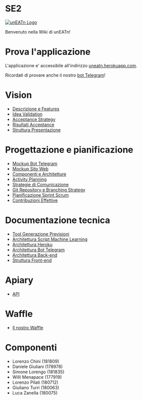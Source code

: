 # SE2
[![unEATn Logo](https://domexsystems.com/uneatn/02.%20Logo%20Graphics/PNG/UNEATN%20Logo%20Full%20Min.png)](https://domexsystems.com/uneatn/02.%20Logo%20Graphics/PNG/UNEATN%20Logo%20Full.png)

Benvenuto nella Wiki di unEATn!

# Prova l'applicazione

L'applicazione e' accessibile all'indirizzo [uneatn.herokuapp.com](http://uneatn.herokuapp.com/).

Ricordati di provare anche il nostro [bot Telegram](https://telegram.me/uneatn_bot)!

# Vision

* [Descrizione e Features](https://github.com/XNightHawk/SE2/wiki/Descrizione-e-Features)
* [Idea Validation](https://github.com/XNightHawk/SE2/wiki/Idea-Validation)
* [Acceptance Strategy](https://github.com/XNightHawk/SE2/wiki/Acceptance-Strategy)
* [Risultati Acceptance](https://github.com/XNightHawk/SE2/wiki/Risultati-Acceptance)
* [Struttura Presentazione](https://github.com/XNightHawk/SE2/wiki/Struttura-Presentazione)

# Progettazione e pianificazione

* [Mockup Bot Telegram](https://github.com/XNightHawk/SE2/wiki/Mockup-Bot-Telegram)
* [Mockup Sito Web](https://github.com/XNightHawk/SE2/wiki/Mockup-Sito-Web)
* [Componenti e Architetture](https://github.com/XNightHawk/SE2/wiki/Componenti-e-Architetture)
* [Activity Planning](https://github.com/XNightHawk/SE2/wiki/Activity-Planning)
* [Strategie di Comunicazione](https://github.com/XNightHawk/SE2/wiki/Strategie-di-Comunicazione)
* [Git Repository e Branching Strategy](https://github.com/XNightHawk/SE2/wiki/Git-Repository-e-Branching-Strategy)
* [Pianificazione Sprint Scrum](https://github.com/XNightHawk/SE2/wiki/Pianificazione-Sprint-Scrum)
* [Contribuzioni Effettive](https://github.com/XNightHawk/SE2/wiki/Contribuzioni-Effettive)

# Documentazione tecnica

* [Tool Generazione Previsioni](https://github.com/XNightHawk/SE2/wiki/Tool-Generazione-Previsioni)
* [Architettura Script Machine Learning](https://github.com/XNightHawk/SE2/wiki/Architettura-Script-Machine-Learning)
* [Architettura Heroku](https://github.com/XNightHawk/SE2/wiki/Architettura-Heroku)
* [Architettura Bot Telegram](https://github.com/XNightHawk/SE2/wiki/Architettura-Bot-Telegram)
* [Architettura Back-end](https://github.com/XNightHawk/SE2/wiki/Architettura-Back-end)
* [Struttura Front-end](https://github.com/XNightHawk/SE2/wiki/Struttura-Front-end)

# Apiary
* [API](https://github.com/XNightHawk/SE2/wiki/API)

# Waffle
* [Il nostro Waffle](https://waffle.io/XNightHawk/SE2)

# Componenti

* Lorenzo Chini (181809)
* Daniele Giuliani (178978)
* Simone Lorengo (181835)
* Willi Menapace (177919)
* Lorenzo Pilati (180712)
* Giuliano Turri (180063)
* Luca Zanella (180075)

